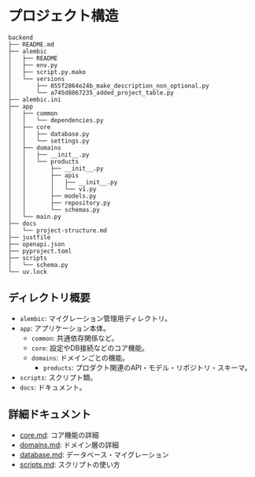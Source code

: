 # プロジェクト構造

```
backend
├── README.md
├── alembic
│   ├── README
│   ├── env.py
│   ├── script.py.mako
│   └── versions
│       ├── 855f2864e24b_make_description_non_optional.py
│       └── a745d8867235_added_project_table.py
├── alembic.ini
├── app
│   ├── common
│   │   └── dependencies.py
│   ├── core
│   │   ├── database.py
│   │   └── settings.py
│   ├── domains
│   │   ├── __init__.py
│   │   └── products
│   │       ├── __init__.py
│   │       ├── apis
│   │       │   ├── __init__.py
│   │       │   └── v1.py
│   │       ├── models.py
│   │       ├── repository.py
│   │       └── schemas.py
│   └── main.py
├── docs
│   └── project-structure.md
├── justfile
├── openapi.json
├── pyproject.toml
├── scripts
│   └── schema.py
└── uv.lock
```

## ディレクトリ概要

- `alembic`: マイグレーション管理用ディレクトリ。
- `app`: アプリケーション本体。
  - `common`: 共通依存関係など。
  - `core`: 設定やDB接続などのコア機能。
  - `domains`: ドメインごとの機能。
    - `products`: プロダクト関連のAPI・モデル・リポジトリ・スキーマ。
- `scripts`: スクリプト類。
- `docs`: ドキュメント。

## 詳細ドキュメント

- [core.md](./core.md): コア機能の詳細
- [domains.md](./domains.md): ドメイン層の詳細
- [database.md](./database.md): データベース・マイグレーション
- [scripts.md](./scripts.md): スクリプトの使い方
